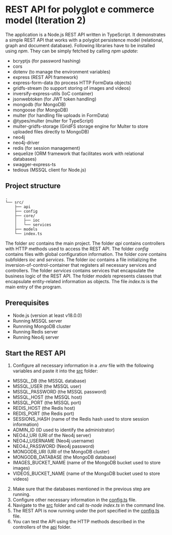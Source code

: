 # REST API for polyglot e commerce model (Iteration 2)
The application is a Node.js REST API written in TypeScript.
It demonstrates a simple REST API that works with a polyglot persistence model (relational, graph and document database).
Following libraries have to be installed using *npm*.
They can be simply fetched by calling *npm update*:

* bcryptjs (for password hashing)
* cors
* dotenv (to manage the environment variables)
* express (REST API framework)
* express-form-data (to process HTTP FormData objects)
* gridfs-stream (to support storing of images and videos)
* inversify-express-utils (IoC container)
* jsonwebtoken (for JWT token handling)
* mongodb (for MongoDB)
* mongoose (for MongoDB)
* multer (for handling file uploads in FormData)
* @types/multer (multer for TypeScript)
* multer-gridfs-storage (GridFS storage engine for Multer to store uploaded files directly to MongoDB)
* neo4j
* neo4j-driver
* redis (for session management)
* sequelize (ORM framework that facilitates work with relational databases)
* swagger-express-ts
* tedious (MSSQL client for Node.js)

## Project structure
```
.
└── src/
    ├── api
    ├── config
    ├── core/
    │   ├── ioc
    │   └── services
    ├── models
    └── index.ts
```
The folder *src* contains the main project.
The folder *api* contains controllers with HTTP methods used to access the REST API.
The folder *config* contains files with global configuration information.
The folder *core* contains subfolders *ioc* and *services*.
The folder *ioc* contains a file initializing the inversion-of-control-container
that registers all necessary services and controllers.
The folder *services* contains services that encapsulate the business logic of the 
REST API.
The folder *models* represents classes that encapsulate entity-related
information as objects.
The file *index.ts* is the main entry of the program.

## Prerequisites
* Node.js (version at least v18.0.0) 
* Running MSSQL server
* Runnning MongoDB cluster
* Running Redis server
* Running Neo4j server

## Start the REST API
1. Configure all necessary information in a *.env* file
with the following variables and paste it into the [src](./src) folder:
 * MSSQL_DB (the MSSQL database)
 * MSSQL_USER (the MSSQL user)
 * MSSQL_PASSWORD (the MSSQL password)
 * MSSQL_HOST (the MSSQL host)
 * MSSQL_PORT (the MSSQL port)
 * REDIS_HOST (the Redis host)
 * REDIS_PORT (the Redis port)
 * SESSIONS_HASH (name of the Redis hash used to store session information)
 * ADMIN_ID (ID used to identify the administrator)
 * NEO4J_URI (URI of the Neo4j server)
 * NEO4J_USERNAME (Neo4j username)
 * NEO4J_PASSWORD (Neo4j password)
 * MONGODB_URI (URI of the MongoDB cluster)
 * MONGODB_DATABASE (the MongoDB database)
 * IMAGES_BUCKET_NAME (name of the MongoDB bucket used to store images)
 * VIDEOS_BUCKET_NAME (name of the MongoDB bucket used to store videos)
2. Make sure that the databases mentioned in the previous step are running.
3. Configure other necessary information in the [config.ts](./src/config/config.ts) file.
4. Navigate to the [src](./src) folder and call *ts-node index.ts* in the command line.
5. The REST API is now running under the port specified in the [config.ts](./src/config/config.ts) file.
6. You can test the API using the HTTP methods described in the controllers
of the [api](./src/api) folder.